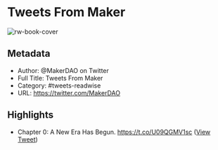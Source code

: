 # Tweets From Maker

![rw-book-cover](https://pbs.twimg.com/profile_images/1640438348220080136/bQFNpr6D.png)

## Metadata
- Author: @MakerDAO on Twitter
- Full Title: Tweets From Maker
- Category: #tweets-readwise
- URL: https://twitter.com/MakerDAO

## Highlights
- Chapter 0:
  A New Era Has Begun. https://t.co/U09QGMV1sc ([View Tweet](https://twitter.com/MakerDAO/status/1641106700756213760))
